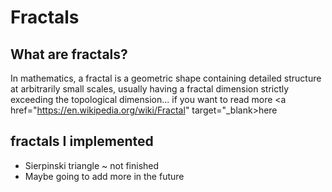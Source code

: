 # Fractals

## What are fractals?
In mathematics, a fractal is a geometric shape containing detailed structure at arbitrarily small scales, usually having a fractal dimension strictly exceeding the topological dimension... if you want to read more <a href="https://en.wikipedia.org/wiki/Fractal" target="_blank>here</a>

## fractals I implemented
* Sierpinski triangle ~ not finished
* Maybe going to add more in the future
